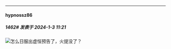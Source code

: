 
*****

####  hypnossz86  
##### 1462#       发表于 2024-1-3 11:21

<img src="https://static.saraba1st.com/image/smiley/face2017/026.png" referrerpolicy="no-referrer">怎么日服出虚恒预告了，火提没了？

